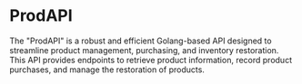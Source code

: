 # ProdAPI
The "ProdAPI" is a robust and efficient Golang-based API designed to streamline product management, purchasing, and inventory restoration. This API provides endpoints to retrieve product information, record product purchases, and manage the restoration of products. 
